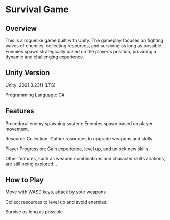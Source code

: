 # Survival Game
## Overview

This is a  roguelike game built with Unity. The gameplay focuses on fighting waves of enemies, collecting resources, and surviving as long as possible. Enemies spawn strategically based on the player's position, providing a dynamic and challenging experience.

## Unity Version

Unity: 2021.3.23f1 (LTS)

Programming Language: C#

## Features
Procedural enemy spawning system: Enemies spawn based on player movement.

Resource Collection: Gather resources to upgrade weapons and skills.

Player Progression: Gain experience, level up, and unlock new skills.

Other features, such as weapon combinations and character skill variations, are still being explored...

## How to Play

Move with WASD keys, attack by your weapons

Collect resources to level up  and avoid enemies.

Survive as long as possible.
